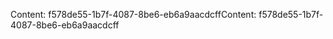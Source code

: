 <span data-ttu-id="2be2c-101">Content: f578de55-1b7f-4087-8be6-eb6a9aacdcff</span><span class="sxs-lookup"><span data-stu-id="2be2c-101">Content: f578de55-1b7f-4087-8be6-eb6a9aacdcff</span></span>